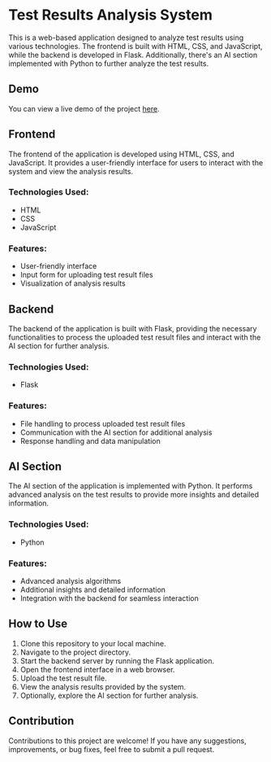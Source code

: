 # Test Results Analysis System

This is a web-based application designed to analyze test results using various technologies. The frontend is built with HTML, CSS, and JavaScript, while the backend is developed in Flask. Additionally, there's an AI section implemented with Python to further analyze the test results.

## Demo

You can view a live demo of the project <a href="https://sarakhosrozadeh.github.io/Analysis-of-test-results-/" target="_blank">here</a>.

## Frontend

The frontend of the application is developed using HTML, CSS, and JavaScript. It provides a user-friendly interface for users to interact with the system and view the analysis results.

### Technologies Used:

- HTML
- CSS
- JavaScript

### Features:

- User-friendly interface
- Input form for uploading test result files
- Visualization of analysis results

## Backend

The backend of the application is built with Flask, providing the necessary functionalities to process the uploaded test result files and interact with the AI section for further analysis.

### Technologies Used:

- Flask

### Features:

- File handling to process uploaded test result files
- Communication with the AI section for additional analysis
- Response handling and data manipulation

## AI Section

The AI section of the application is implemented with Python. It performs advanced analysis on the test results to provide more insights and detailed information.

### Technologies Used:

- Python

### Features:

- Advanced analysis algorithms
- Additional insights and detailed information
- Integration with the backend for seamless interaction

## How to Use

1. Clone this repository to your local machine.
2. Navigate to the project directory.
3. Start the backend server by running the Flask application.
4. Open the frontend interface in a web browser.
5. Upload the test result file.
6. View the analysis results provided by the system.
7. Optionally, explore the AI section for further analysis.

## Contribution

Contributions to this project are welcome! If you have any suggestions, improvements, or bug fixes, feel free to submit a pull request.
